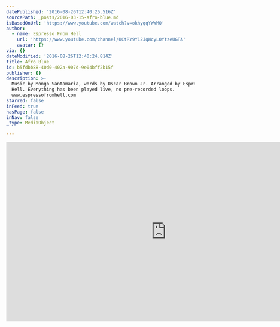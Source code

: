 ```yaml
---
datePublished: '2016-08-26T12:40:25.516Z'
sourcePath: _posts/2016-03-15-afro-blue.md
isBasedOnUrl: 'https://www.youtube.com/watch?v=okhyqqYWWMQ'
author:
  - name: Espresso From Hell
    url: 'https://www.youtube.com/channel/UCtRY9Y12JqWcyLOYtzeUGTA'
    avatar: {}
via: {}
dateModified: '2016-08-26T12:40:24.814Z'
title: Afro Blue
id: b5fdbb88-40d0-402a-907d-9e04bff2b15f
publisher: {}
description: >-
  Music by Mongo Santamaria, words by Oscar Brown Jr. Arranged by Espresso From
  Hell. Everything has been played live, no pre-recorded loops.
  www.espressofromhell.com 
starred: false
inFeed: true
hasPage: false
inNav: false
_type: MediaObject

---
```

<iframe src="https://cdn.embedly.com/widgets/media.html?src=https%3A%2F%2Fwww.youtube.com%2Fembed%2FokhyqqYWWMQ%3Ffeature%3Doembed&amp;url=https%3A%2F%2Fwww.youtube.com%2Fwatch%3Fv%3DokhyqqYWWMQ&amp;image=https%3A%2F%2Fi.ytimg.com%2Fvi%2FokhyqqYWWMQ%2Fhqdefault.jpg&amp;key=b7d04c9b404c499eba89ee7072e1c4f7&amp;type=text%2Fhtml&amp;schema=youtube" width="854" height="480" scrolling="no" frameborder="0" allowfullscreen="allowfullscreen" style=""></iframe>